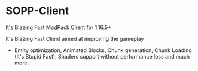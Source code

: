 # SOPP-Client
It's Blazing Fast ModPack Client for 1.16.5+

It's Blazing Fast Client aimed at improving the gameplay
- Entity optimization, Animated Blocks, Chunk generation, Chunk Loading (It's Stupid Fast), Shaders support without performance loss and much more.
